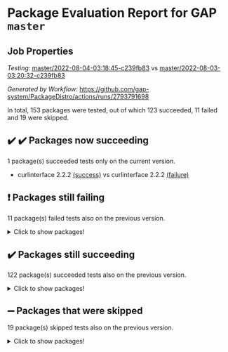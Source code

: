 # Package Evaluation Report for GAP `master`

## Job Properties

*Testing:* [master/2022-08-04-03:18:45-c239fb83](https://github.com/gap-system/PackageDistro/blob/data/reports/master/2022-08-04-03:18:45-c239fb83) vs [master/2022-08-03-03:20:32-c239fb83](https://github.com/gap-system/PackageDistro/blob/data/reports/master/2022-08-03-03:20:32-c239fb83)

*Generated by Workflow:* https://github.com/gap-system/PackageDistro/actions/runs/2793791698

In total, 153 packages were tested, out of which 123 succeeded, 11 failed and 19 were skipped.

## :heavy_check_mark: :heavy_check_mark: Packages now succeeding

1 package(s) succeeded tests only on the current version.
- curlinterface 2.2.2 [(success)](https://github.com/gap-system/PackageDistro/runs/7664534936?check_suite_focus=true) vs curlinterface 2.2.2 [(failure)](https://github.com/gap-system/PackageDistro/runs/7644206841?check_suite_focus=true)

## :exclamation: Packages still failing

11 package(s) failed tests also on the previous version.
<details><summary>Click to show packages!</summary>

- atlasrep 2.1.2 [(failure)](https://github.com/gap-system/PackageDistro/runs/7664533567?check_suite_focus=true)
- ctbllib 1.3.4 [(failure)](https://github.com/gap-system/PackageDistro/runs/7664534835?check_suite_focus=true)
- cvec 2.7.5 [(failure)](https://github.com/gap-system/PackageDistro/runs/7664534984?check_suite_focus=true)
- francy 1.2.4 [(failure)](https://github.com/gap-system/PackageDistro/runs/7664535937?check_suite_focus=true)
- hap 1.46 [(failure)](https://github.com/gap-system/PackageDistro/runs/7664536549?check_suite_focus=true)
- orb 4.8.5 [(failure)](https://github.com/gap-system/PackageDistro/runs/7664538329?check_suite_focus=true)
- packagemanager 1.2 [(failure)](https://github.com/gap-system/PackageDistro/runs/7664538391?check_suite_focus=true)
- recog 1.3.2 [(failure)](https://github.com/gap-system/PackageDistro/runs/7664539133?check_suite_focus=true)
- semigroups 4.0.0 [(failure)](https://github.com/gap-system/PackageDistro/runs/7664539460?check_suite_focus=true)
- wedderga 4.10.2 [(failure)](https://github.com/gap-system/PackageDistro/runs/7664541029?check_suite_focus=true)
- yangbaxter 0.10.0 [(failure)](https://github.com/gap-system/PackageDistro/runs/7664541203?check_suite_focus=true)
</details>

## :heavy_check_mark: Packages still succeeding

122 package(s) succeeded tests also on the previous version.
<details><summary>Click to show packages!</summary>

- ace 5.5 [(success)](https://github.com/gap-system/PackageDistro/runs/7664533186?check_suite_focus=true)
- aclib 1.3.2 [(success)](https://github.com/gap-system/PackageDistro/runs/7664533233?check_suite_focus=true)
- agt 0.2 [(success)](https://github.com/gap-system/PackageDistro/runs/7664533299?check_suite_focus=true)
- alnuth 3.2.1 [(success)](https://github.com/gap-system/PackageDistro/runs/7664533365?check_suite_focus=true)
- anupq 3.2.6 [(success)](https://github.com/gap-system/PackageDistro/runs/7664533467?check_suite_focus=true)
- autodoc 2022.07.10 [(success)](https://github.com/gap-system/PackageDistro/runs/7664533633?check_suite_focus=true)
- automata 1.15 [(success)](https://github.com/gap-system/PackageDistro/runs/7664533686?check_suite_focus=true)
- automgrp 1.3.2 [(success)](https://github.com/gap-system/PackageDistro/runs/7664533739?check_suite_focus=true)
- autpgrp 1.10.2 [(success)](https://github.com/gap-system/PackageDistro/runs/7664533807?check_suite_focus=true)
- cap 2022.06-05 [(success)](https://github.com/gap-system/PackageDistro/runs/7664533904?check_suite_focus=true)
- caratinterface 2.3.4 [(success)](https://github.com/gap-system/PackageDistro/runs/7664533984?check_suite_focus=true)
- cddinterface 2020.06.24 [(success)](https://github.com/gap-system/PackageDistro/runs/7664534066?check_suite_focus=true)
- circle 1.6.5 [(success)](https://github.com/gap-system/PackageDistro/runs/7664534142?check_suite_focus=true)
- classicpres 1.22 [(success)](https://github.com/gap-system/PackageDistro/runs/7664534221?check_suite_focus=true)
- cohomolo 1.6.10 [(success)](https://github.com/gap-system/PackageDistro/runs/7664534296?check_suite_focus=true)
- congruence 1.2.4 [(success)](https://github.com/gap-system/PackageDistro/runs/7664534361?check_suite_focus=true)
- corelg 1.56 [(success)](https://github.com/gap-system/PackageDistro/runs/7664534436?check_suite_focus=true)
- crime 1.6 [(success)](https://github.com/gap-system/PackageDistro/runs/7664534511?check_suite_focus=true)
- crisp 1.4.5 [(success)](https://github.com/gap-system/PackageDistro/runs/7664534582?check_suite_focus=true)
- crypting 0.10 [(success)](https://github.com/gap-system/PackageDistro/runs/7664534655?check_suite_focus=true)
- cryst 4.1.25 [(success)](https://github.com/gap-system/PackageDistro/runs/7664534707?check_suite_focus=true)
- crystcat 1.1.10 [(success)](https://github.com/gap-system/PackageDistro/runs/7664534760?check_suite_focus=true)
- cubefree 1.19 [(success)](https://github.com/gap-system/PackageDistro/runs/7664534893?check_suite_focus=true)
- datastructures 0.2.7 [(success)](https://github.com/gap-system/PackageDistro/runs/7664535028?check_suite_focus=true)
- deepthought 1.0.5 [(success)](https://github.com/gap-system/PackageDistro/runs/7664535090?check_suite_focus=true)
- design 1.7 [(success)](https://github.com/gap-system/PackageDistro/runs/7664535152?check_suite_focus=true)
- difsets 2.3.1 [(success)](https://github.com/gap-system/PackageDistro/runs/7664535201?check_suite_focus=true)
- digraphs 1.5.3 [(success)](https://github.com/gap-system/PackageDistro/runs/7664535273?check_suite_focus=true)
- edim 1.3.5 [(success)](https://github.com/gap-system/PackageDistro/runs/7664535347?check_suite_focus=true)
- example 4.3.2 [(success)](https://github.com/gap-system/PackageDistro/runs/7664535419?check_suite_focus=true)
- factint 1.6.3 [(success)](https://github.com/gap-system/PackageDistro/runs/7664535487?check_suite_focus=true)
- ferret 1.0.8 [(success)](https://github.com/gap-system/PackageDistro/runs/7664535559?check_suite_focus=true)
- fga 1.4.0 [(success)](https://github.com/gap-system/PackageDistro/runs/7664535595?check_suite_focus=true)
- fining 1.5 [(success)](https://github.com/gap-system/PackageDistro/runs/7664535642?check_suite_focus=true)
- float 1.0.3 [(success)](https://github.com/gap-system/PackageDistro/runs/7664535693?check_suite_focus=true)
- format 1.4.3 [(success)](https://github.com/gap-system/PackageDistro/runs/7664535737?check_suite_focus=true)
- forms 1.2.8 [(success)](https://github.com/gap-system/PackageDistro/runs/7664535767?check_suite_focus=true)
- fplsa 1.2.5 [(success)](https://github.com/gap-system/PackageDistro/runs/7664535831?check_suite_focus=true)
- fr 2.4.9 [(success)](https://github.com/gap-system/PackageDistro/runs/7664535881?check_suite_focus=true)
- fwtree 1.3 [(success)](https://github.com/gap-system/PackageDistro/runs/7664535992?check_suite_focus=true)
- gbnp 1.0.5 [(success)](https://github.com/gap-system/PackageDistro/runs/7664536050?check_suite_focus=true)
- generalizedmorphismsforcap 2022.05-01 [(success)](https://github.com/gap-system/PackageDistro/runs/7664536112?check_suite_focus=true)
- genss 1.6.7 [(success)](https://github.com/gap-system/PackageDistro/runs/7664536159?check_suite_focus=true)
- gradedringforhomalg 2022.07-01 [(success)](https://github.com/gap-system/PackageDistro/runs/7664536191?check_suite_focus=true)
- grape 4.8.5 [(success)](https://github.com/gap-system/PackageDistro/runs/7664536242?check_suite_focus=true)
- groupoids 1.69 [(success)](https://github.com/gap-system/PackageDistro/runs/7664536292?check_suite_focus=true)
- grpconst 2.6.2 [(success)](https://github.com/gap-system/PackageDistro/runs/7664536358?check_suite_focus=true)
- guarana 0.96.3 [(success)](https://github.com/gap-system/PackageDistro/runs/7664536433?check_suite_focus=true)
- guava 3.16 [(success)](https://github.com/gap-system/PackageDistro/runs/7664536488?check_suite_focus=true)
- hapcryst 0.1.15 [(success)](https://github.com/gap-system/PackageDistro/runs/7664536613?check_suite_focus=true)
- hecke 1.5.3 [(success)](https://github.com/gap-system/PackageDistro/runs/7664536670?check_suite_focus=true)
- help 3.5 [(success)](https://github.com/gap-system/PackageDistro/runs/7664536717?check_suite_focus=true)
- idrel 2.44 [(success)](https://github.com/gap-system/PackageDistro/runs/7664536759?check_suite_focus=true)
- images 1.3.1 [(success)](https://github.com/gap-system/PackageDistro/runs/7664536803?check_suite_focus=true)
- intpic 0.3.0 [(success)](https://github.com/gap-system/PackageDistro/runs/7664536846?check_suite_focus=true)
- io 4.7.2 [(success)](https://github.com/gap-system/PackageDistro/runs/7664536886?check_suite_focus=true)
- irredsol 1.4.3 [(success)](https://github.com/gap-system/PackageDistro/runs/7664536930?check_suite_focus=true)
- json 2.1.0 [(success)](https://github.com/gap-system/PackageDistro/runs/7664536976?check_suite_focus=true)
- jupyterkernel 1.4.1 [(success)](https://github.com/gap-system/PackageDistro/runs/7664537015?check_suite_focus=true)
- jupyterviz 1.5.1 [(success)](https://github.com/gap-system/PackageDistro/runs/7664537065?check_suite_focus=true)
- kan 1.34 [(success)](https://github.com/gap-system/PackageDistro/runs/7664537117?check_suite_focus=true)
- kbmag 1.5.9 [(success)](https://github.com/gap-system/PackageDistro/runs/7664537175?check_suite_focus=true)
- laguna 3.9.5 [(success)](https://github.com/gap-system/PackageDistro/runs/7664537239?check_suite_focus=true)
- liealgdb 2.2.1 [(success)](https://github.com/gap-system/PackageDistro/runs/7664537286?check_suite_focus=true)
- liepring 2.6 [(success)](https://github.com/gap-system/PackageDistro/runs/7664537335?check_suite_focus=true)
- liering 2.4.2 [(success)](https://github.com/gap-system/PackageDistro/runs/7664537369?check_suite_focus=true)
- linearalgebraforcap 2022.06-03 [(success)](https://github.com/gap-system/PackageDistro/runs/7664537412?check_suite_focus=true)
- loops 3.4.2 [(success)](https://github.com/gap-system/PackageDistro/runs/7664537478?check_suite_focus=true)
- lpres 1.0.3 [(success)](https://github.com/gap-system/PackageDistro/runs/7664537526?check_suite_focus=true)
- majoranaalgebras 1.4 [(success)](https://github.com/gap-system/PackageDistro/runs/7664537591?check_suite_focus=true)
- mapclass 1.4.5 [(success)](https://github.com/gap-system/PackageDistro/runs/7664537658?check_suite_focus=true)
- matgrp 0.64 [(success)](https://github.com/gap-system/PackageDistro/runs/7664537724?check_suite_focus=true)
- modisom 2.5.2 [(success)](https://github.com/gap-system/PackageDistro/runs/7664537773?check_suite_focus=true)
- modulepresentationsforcap 2022.05-03 [(success)](https://github.com/gap-system/PackageDistro/runs/7664537833?check_suite_focus=true)
- monoidalcategories 2022.06-07 [(success)](https://github.com/gap-system/PackageDistro/runs/7664537888?check_suite_focus=true)
- nconvex 2020.11-04 [(success)](https://github.com/gap-system/PackageDistro/runs/7664537931?check_suite_focus=true)
- nilmat 1.4.1 [(success)](https://github.com/gap-system/PackageDistro/runs/7664537981?check_suite_focus=true)
- nock 1.5 [(success)](https://github.com/gap-system/PackageDistro/runs/7664538026?check_suite_focus=true)
- normalizinterface 1.3.3 [(success)](https://github.com/gap-system/PackageDistro/runs/7664538072?check_suite_focus=true)
- nq 2.5.8 [(success)](https://github.com/gap-system/PackageDistro/runs/7664538134?check_suite_focus=true)
- numericalsgps 1.3.1 [(success)](https://github.com/gap-system/PackageDistro/runs/7664538184?check_suite_focus=true)
- openmath 11.5.1 [(success)](https://github.com/gap-system/PackageDistro/runs/7664538265?check_suite_focus=true)
- patternclass 2.4.2 [(success)](https://github.com/gap-system/PackageDistro/runs/7664538503?check_suite_focus=true)
- permut 2.0.4 [(success)](https://github.com/gap-system/PackageDistro/runs/7664538585?check_suite_focus=true)
- polenta 1.3.10 [(success)](https://github.com/gap-system/PackageDistro/runs/7664538665?check_suite_focus=true)
- polymaking 0.8.6 [(success)](https://github.com/gap-system/PackageDistro/runs/7664538737?check_suite_focus=true)
- primgrp 3.4.2 [(success)](https://github.com/gap-system/PackageDistro/runs/7664538791?check_suite_focus=true)
- profiling 2.5.0 [(success)](https://github.com/gap-system/PackageDistro/runs/7664538841?check_suite_focus=true)
- qpa 1.34 [(success)](https://github.com/gap-system/PackageDistro/runs/7664538883?check_suite_focus=true)
- quagroup 1.8.3 [(success)](https://github.com/gap-system/PackageDistro/runs/7664538932?check_suite_focus=true)
- radiroot 2.9 [(success)](https://github.com/gap-system/PackageDistro/runs/7664538980?check_suite_focus=true)
- rcwa 4.7.0 [(success)](https://github.com/gap-system/PackageDistro/runs/7664539032?check_suite_focus=true)
- rds 1.8 [(success)](https://github.com/gap-system/PackageDistro/runs/7664539082?check_suite_focus=true)
- repndecomp 1.2.1 [(success)](https://github.com/gap-system/PackageDistro/runs/7664539182?check_suite_focus=true)
- repsn 3.1.0 [(success)](https://github.com/gap-system/PackageDistro/runs/7664539236?check_suite_focus=true)
- resclasses 4.7.3 [(success)](https://github.com/gap-system/PackageDistro/runs/7664539305?check_suite_focus=true)
- scscp 2.3.1 [(success)](https://github.com/gap-system/PackageDistro/runs/7664539383?check_suite_focus=true)
- sglppow 2.2 [(success)](https://github.com/gap-system/PackageDistro/runs/7664539572?check_suite_focus=true)
- sgpviz 0.999.5 [(success)](https://github.com/gap-system/PackageDistro/runs/7664539644?check_suite_focus=true)
- simpcomp 2.1.14 [(success)](https://github.com/gap-system/PackageDistro/runs/7664539720?check_suite_focus=true)
- singular 2020.12.18 [(success)](https://github.com/gap-system/PackageDistro/runs/7664539791?check_suite_focus=true)
- sla 1.5.3 [(success)](https://github.com/gap-system/PackageDistro/runs/7664539848?check_suite_focus=true)
- smallgrp 1.5 [(success)](https://github.com/gap-system/PackageDistro/runs/7664539923?check_suite_focus=true)
- smallsemi 0.6.13 [(success)](https://github.com/gap-system/PackageDistro/runs/7664539986?check_suite_focus=true)
- sonata 2.9.4 [(success)](https://github.com/gap-system/PackageDistro/runs/7664540086?check_suite_focus=true)
- sophus 1.25 [(success)](https://github.com/gap-system/PackageDistro/runs/7664540186?check_suite_focus=true)
- spinsym 1.5.2 [(success)](https://github.com/gap-system/PackageDistro/runs/7664540258?check_suite_focus=true)
- symbcompcc 1.3.2 [(success)](https://github.com/gap-system/PackageDistro/runs/7664540315?check_suite_focus=true)
- thelma 1.3 [(success)](https://github.com/gap-system/PackageDistro/runs/7664540366?check_suite_focus=true)
- tomlib 1.2.9 [(success)](https://github.com/gap-system/PackageDistro/runs/7664540418?check_suite_focus=true)
- toric 1.9.5 [(success)](https://github.com/gap-system/PackageDistro/runs/7664540495?check_suite_focus=true)
- toricvarieties 2022.07.13 [(success)](https://github.com/gap-system/PackageDistro/runs/7664540555?check_suite_focus=true)
- transgrp 3.6.3 [(success)](https://github.com/gap-system/PackageDistro/runs/7664540611?check_suite_focus=true)
- ugaly 4.0.3 [(success)](https://github.com/gap-system/PackageDistro/runs/7664540666?check_suite_focus=true)
- unipot 1.5 [(success)](https://github.com/gap-system/PackageDistro/runs/7664540739?check_suite_focus=true)
- unitlib 4.1.0 [(success)](https://github.com/gap-system/PackageDistro/runs/7664540788?check_suite_focus=true)
- utils 0.75 [(success)](https://github.com/gap-system/PackageDistro/runs/7664540851?check_suite_focus=true)
- uuid 0.7 [(success)](https://github.com/gap-system/PackageDistro/runs/7664540913?check_suite_focus=true)
- walrus 0.9991 [(success)](https://github.com/gap-system/PackageDistro/runs/7664540962?check_suite_focus=true)
- xmod 2.88 [(success)](https://github.com/gap-system/PackageDistro/runs/7664541089?check_suite_focus=true)
- xmodalg 1.22 [(success)](https://github.com/gap-system/PackageDistro/runs/7664541144?check_suite_focus=true)
- zeromqinterface 0.14 [(success)](https://github.com/gap-system/PackageDistro/runs/7664541257?check_suite_focus=true)
</details>

## :heavy_minus_sign: Packages that were skipped

19 package(s) skipped tests also on the previous version.
<details><summary>Click to show packages!</summary>

- 4ti2interface 2022.03-01 [(skipped)](https://github.com/gap-system/PackageDistro/runs/7664427998?check_suite_focus=true)
- browse 1.8.14 [(skipped)](https://github.com/gap-system/PackageDistro/runs/7664427998?check_suite_focus=true)
- examplesforhomalg 2022.03-01 [(skipped)](https://github.com/gap-system/PackageDistro/runs/7664427998?check_suite_focus=true)
- gapdoc 1.6.5 [(skipped)](https://github.com/gap-system/PackageDistro/runs/7664427998?check_suite_focus=true)
- gauss 2022.03-01 [(skipped)](https://github.com/gap-system/PackageDistro/runs/7664427998?check_suite_focus=true)
- gaussforhomalg 2022.03-01 [(skipped)](https://github.com/gap-system/PackageDistro/runs/7664427998?check_suite_focus=true)
- gradedmodules 2022.03-01 [(skipped)](https://github.com/gap-system/PackageDistro/runs/7664427998?check_suite_focus=true)
- homalg 2022.03-01 [(skipped)](https://github.com/gap-system/PackageDistro/runs/7664427998?check_suite_focus=true)
- homalgtocas 2022.07-01 [(skipped)](https://github.com/gap-system/PackageDistro/runs/7664427998?check_suite_focus=true)
- io_forhomalg 2022.03-01 [(skipped)](https://github.com/gap-system/PackageDistro/runs/7664427998?check_suite_focus=true)
- itc 1.5.1 [(skipped)](https://github.com/gap-system/PackageDistro/runs/7664427998?check_suite_focus=true)
- localizeringforhomalg 2022.03-01 [(skipped)](https://github.com/gap-system/PackageDistro/runs/7664427998?check_suite_focus=true)
- matricesforhomalg 2022.06-01 [(skipped)](https://github.com/gap-system/PackageDistro/runs/7664427998?check_suite_focus=true)
- modules 2022.03-01 [(skipped)](https://github.com/gap-system/PackageDistro/runs/7664427998?check_suite_focus=true)
- polycyclic 2.16 [(skipped)](https://github.com/gap-system/PackageDistro/runs/7664427998?check_suite_focus=true)
- ringsforhomalg 2022.07-01 [(skipped)](https://github.com/gap-system/PackageDistro/runs/7664427998?check_suite_focus=true)
- sco 2022.03-01 [(skipped)](https://github.com/gap-system/PackageDistro/runs/7664427998?check_suite_focus=true)
- toolsforhomalg 2022.05-01 [(skipped)](https://github.com/gap-system/PackageDistro/runs/7664427998?check_suite_focus=true)
- xgap 4.31 [(skipped)](https://github.com/gap-system/PackageDistro/runs/7664427998?check_suite_focus=true)
</details>

